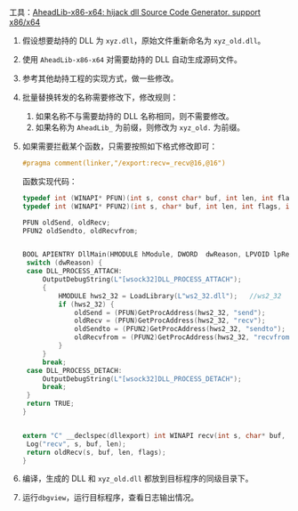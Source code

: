 工具：[AheadLib-x86-x64: hijack dll Source Code Generator. support x86/x64](https://github.com/strivexjun/AheadLib-x86-x64)

1. 假设想要劫持的 DLL 为 `xyz.dll`，原始文件重新命名为 `xyz_old.dll`。

2. 使用 `AheadLib-x86-x64` 对需要劫持的 DLL 自动生成源码文件。

3. 参考其他劫持工程的实现方式，做一些修改。

4. 批量替换转发的名称需要修改下，修改规则：

   1. 如果名称不与需要劫持的 DLL 名称相同，则不需要修改。
   2. 如果名称为 `AheadLib_` 为前缀，则修改为 `xyz_old.` 为前缀。

5. 如果需要拦截某个函数，只需要按照如下格式修改即可：

   ```c
   #pragma comment(linker,"/export:recv=_recv@16,@16")
   ```

   函数实现代码：

   ```c
   typedef int (WINAPI* PFUN)(int s, const char* buf, int len, int flags);
   typedef int (WINAPI* PFUN2)(int s, char* buf, int len, int flags, int to, int tolen);
   
   PFUN oldSend, oldRecv;
   PFUN2 oldSendto, oldRecvfrom;
   
   
   BOOL APIENTRY DllMain(HMODULE hModule, DWORD  dwReason, LPVOID lpReserved) {
   	switch (dwReason) {
   	case DLL_PROCESS_ATTACH:
   		OutputDebugString(L"[wsock32]DLL_PROCESS_ATTACH");
   		{
   			HMODULE hws2_32 = LoadLibrary(L"ws2_32.dll");	//ws2_32
   			if (hws2_32) {
   				oldSend = (PFUN)GetProcAddress(hws2_32, "send");
   				oldRecv = (PFUN)GetProcAddress(hws2_32, "recv");
   				oldSendto = (PFUN2)GetProcAddress(hws2_32, "sendto");
   				oldRecvfrom = (PFUN2)GetProcAddress(hws2_32, "recvfrom");
   			}
   		}
   		break;
   	case DLL_PROCESS_DETACH:
   		OutputDebugString(L"[wsock32]DLL_PROCESS_DETACH");
   		break;
   	}
   	return TRUE;
   }
   
   
   extern "C" __declspec(dllexport) int WINAPI recv(int s, char* buf, int len, int flags) {
   	Log("recv", s, buf, len);
   	return oldRecv(s, buf, len, flags);
   }
   ```

6. 编译，生成的 DLL 和  `xyz_old.dll` 都放到目标程序的同级目录下。

7. 运行`dbgview`，运行目标程序，查看日志输出情况。